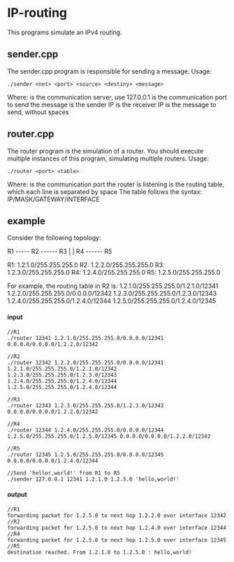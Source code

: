 # IP-routing
This programs simulate an IPv4 routing.

## sender.cpp
The sender.cpp program is responsible for sending a message. Usage:
```
./sender <net> <port> <source> <destiny> <message>
```
Where:
    <net> is the communication server, use 127.0.0.1
    <port> is the communication port to send the message
    <source> is the sender IP
    <destiny> is the receiver IP
    <message> is the message to send, without spaces

## router.cpp
The router program is the simulation of a router. You should execute multiple instances of this program, simulating multiple routers. Usage:
```
./router <port> <table>
```
Where:
    <port> is the communication port the router is listening
    <table> is the routing table, which each line is separated by space
The table follows the syntax: IP/MASK/GATEWAY/INTERFACE

## example
Consider the following topology:

R1 ----- R2 ------ R3
         |
         |
         R4 ------ R5

R1: 1.2.1.0/255.255.255.0
R2: 1.2.2.0/255.255.255.0
R3: 1.2.3.0/255.255.255.0
R4: 1.2.4.0/255.255.255.0
R5: 1.2.5.0/255.255.255.0

For example, the routing table in R2 is:
1.2.1.0/255.255.255.0/1.2.1.0/12341
1.2.2.0/255.255.255.0/0.0.0.0/12342
1.2.3.0/255.255.255.0/1.2.3.0/12343
1.2.4.0/255.255.255.0/1.2.4.0/12344
1.2.5.0/255.255.255.0/1.2.4.0/12345

#### input
```
//R1
./router 12341 1.2.1.0/255.255.255.0/0.0.0.0/12341 0.0.0.0/0.0.0.0/1.2.2.0/12342

//R2
./router 12342 1.2.2.0/255.255.255.0/0.0.0.0/12341 1.2.1.0/255.255.255.0/1.2.1.0/12342 1.2.3.0/255.255.255.0/1.2.3.0/12343 1.2.4.0/255.255.255.0/1.2.4.0/12344 1.2.5.0/255.255.255.0/1.2.4.0/12344

//R3
./router 12343 1.2.3.0/255.255.255.0/1.2.3.0/12343 0.0.0.0/0.0.0.0/1.2.2.0/12342

//R4
./router 12344 1.2.4.0/255.255.255.0/0.0.0.0/12344 1.2.5.0/255.255.255.0/1.2.5.0/12345 0.0.0.0/0.0.0.0/1.2.2.0/12342

//R5
./router 12345 1.2.5.0/255.255.255.0/0.0.0.0/12345 0.0.0.0/0.0.0.0/1.2.4.0/12344

//Send 'hellor,world!' from R1 to R5
./sender 127.0.0.1 12341 1.2.1.0 1.2.5.0 'hello,world!'
```
#### output
```
//R1
forwarding packet for 1.2.5.0 to next hop 1.2.2.0 over interface 12342
//R2
forwarding packet for 1.2.5.0 to next hop 1.2.4.0 over interface 12344
//R4
forwarding packet for 1.2.5.0 to next hop 1.2.5.0 over interface 12345
//R5
destination reached. From 1.2.1.0 to 1.2.5.0 : hello,world!

```
